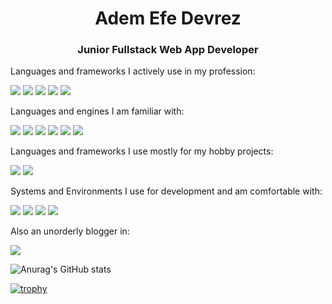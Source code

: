 <h1 align="center"><b>A</b>dem <b>E</b>fe <b>Devrez</b></h1>
<h3 align="center">Junior Fullstack Web App Developer</h3>

Languages and frameworks I actively use in my profession:

<img src="https://img.shields.io/badge/.NET-512BD4?style=for-the-badge&logo=dotnet&logoColor=white" /> <img src="https://img.shields.io/badge/C%23-239120?style=for-the-badge&logo=csharp&logoColor=white" /> <img src="https://img.shields.io/badge/Sqlite-003B57?style=for-the-badge&logo=sqlite&logoColor=white" /> <img src="https://img.shields.io/badge/Go-00ADD8?style=for-the-badge&logo=go&logoColor=white" /> <img src="https://img.shields.io/badge/Python-FFD43B?style=for-the-badge&logo=python&logoColor=blue" />

Languages and engines I am familiar with:

<img src="https://img.shields.io/badge/Java-ED8B00?style=for-the-badge&logo=openjdk&logoColor=white" /> <img src="https://img.shields.io/badge/C-00599C?style=for-the-badge&logo=c&logoColor=white" /> <img src="https://img.shields.io/badge/JavaScript-323330?style=for-the-badge&logo=javascript&logoColor=F7DF1E" /> <img src="https://img.shields.io/badge/HTML5-E34F26?style=for-the-badge&logo=html5&logoColor=white" /> <img src="https://img.shields.io/badge/CSS3-1572B6?style=for-the-badge&logo=css3&logoColor=white" /> <img src="https://img.shields.io/badge/Godot-478CBF?style=for-the-badge&logo=GodotEngine&logoColor=white" />

Languages and frameworks I use mostly for my hobby projects:

<img src="https://img.shields.io/badge/Rust-black?style=for-the-badge&logo=rust&logoColor=#E57324" /> <img src="https://img.shields.io/badge/Tauri-FFC131?style=for-the-badge&logo=Tauri&logoColor=white" />

Systems and Environments I use for development and am comfortable with:

<img src="https://img.shields.io/badge/Linux-FCC624?style=for-the-badge&logo=linux&logoColor=black" /> <img src="https://img.shields.io/badge/VSCode-0078D4?style=for-the-badge&logo=visual%20studio%20code&logoColor=white" /> <img src="https://img.shields.io/badge/Visual_Studio-5C2D91?style=for-the-badge&logo=visual%20studio&logoColor=white" /> <img src="https://img.shields.io/badge/Zed-white?style=for-the-badge&logo=zedindustries&logoColor=084CCF" />

Also an unorderly blogger in:

<img src="https://img.shields.io/badge/Medium-12100E?style=for-the-badge&logo=medium&logoColor=white" />

![Anurag's GitHub stats](https://github-readme-stats.vercel.app/api?username=Aedevrez&show_icons=true&theme=radical)

[![trophy](https://github-profile-trophy.vercel.app/?username=Aedevrez&theme=onedark)](https://github.com/ryo-ma/github-profile-trophy)
